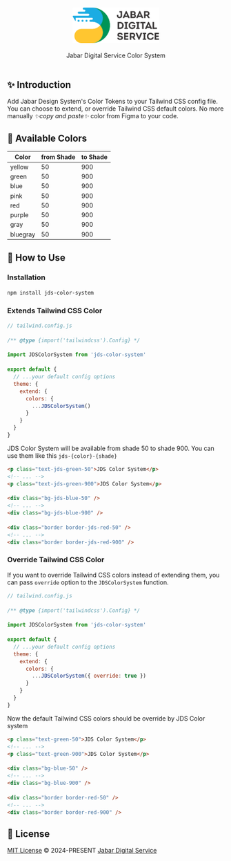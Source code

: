 <p align="center">
<a href="https://digitalservice.jabarprov.go.id/">
  <img src="https://raw.githubusercontent.com/jabardigitalservice/jds-color-system/main/logo.png" alt="Jabar Digital Service" width="200">
</a>
<br>
<br>
Jabar Digital Service Color System
<br>
<br>
</p>

## ✨ Introduction

Add Jabar Design System's Color Tokens to your Tailwind CSS config file. You can choose to extend, or override Tailwind CSS default colors. No more manually _✨copy and paste✨_ color from Figma to your code.

## 🦄 Available Colors

| Color    | from Shade | to Shade |
| -------- | ---------- | -------- |
| yellow   | 50         | 900      |
| green    | 50         | 900      |
| blue     | 50         | 900      |
| pink     | 50         | 900      |
| red      | 50         | 900      |
| purple   | 50         | 900      |
| gray     | 50         | 900      |
| bluegray | 50         | 900      |

## 🚀 How to Use

### Installation

```bash
npm install jds-color-system
```

### Extends Tailwind CSS Color

```js
// tailwind.config.js

/** @type {import('tailwindcss').Config} */

import JDSColorSystem from 'jds-color-system'

export default {
  // ...your default config options
  theme: {
    extend: {
      colors: {
        ...JDSColorSystem()
      }
    }
  }
}
```

JDS Color System will be available from shade 50 to shade 900. You can use them like this `jds-{color}-{shade}`

```html
<p class="text-jds-green-50">JDS Color System</p>
<!-- ... -->
<p class="text-jds-green-900">JDS Color System</p>

<div class="bg-jds-blue-50" />
<!-- ... -->
<div class="bg-jds-blue-900" />

<div class="border border-jds-red-50" />
<!-- ... -->
<div class="border border-jds-red-900" />
```

### Override Tailwind CSS Color

If you want to override Tailwind CSS colors instead of extending them, you can pass `override` option to the `JDSColorSystem` function.

```js
// tailwind.config.js

/** @type {import('tailwindcss').Config} */

import JDSColorSystem from 'jds-color-system'

export default {
  // ...your default config options
  theme: {
    extend: {
      colors: {
        ...JDSColorSystem({ override: true })
      }
    }
  }
}
```

Now the default Tailwind CSS colors should be override by JDS Color system

```html
<p class="text-green-50">JDS Color System</p>
<!-- ... -->
<p class="text-green-900">JDS Color System</p>

<div class="bg-blue-50" />
<!-- ... -->
<div class="bg-blue-900" />

<div class="border border-red-50" />
<!-- ... -->
<div class="border border-red-900" />
```

## 📄 License

[MIT License](https://github.com/jabardigitalservice/jds-color-system/blob/main/LICENSE) © 2024-PRESENT [Jabar Digital Service](https://github.com/jabardigitalservice)
